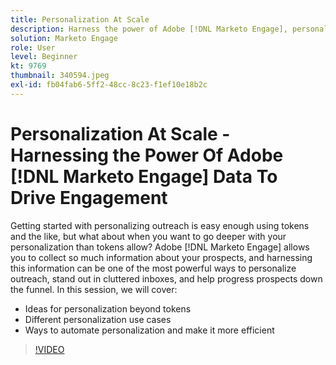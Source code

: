 ```yaml
---
title: Personalization At Scale
description: Harness the power of Adobe [!DNL Marketo Engage], personalize beyond tokens.
solution: Marketo Engage
role: User
level: Beginner
kt: 9769
thumbnail: 340594.jpeg
exl-id: fb04fab6-5ff2-48cc-8c23-f1ef10e18b2c
---
```

# Personalization At Scale - Harnessing the Power Of Adobe [!DNL Marketo Engage] Data To Drive Engagement

Getting started with personalizing outreach is easy enough using tokens and the like, but what about when you want to go deeper with your personalization than tokens allow? Adobe [!DNL Marketo Engage] allows you to collect so much information about your prospects, and harnessing this information can be one of the most powerful ways to personalize outreach, stand out in cluttered inboxes, and help progress prospects down the funnel. In this session, we will cover:

* Ideas for personalization beyond tokens
* Different personalization use cases
* Ways to automate personalization and make it more efficient

>[!VIDEO](https://video.tv.adobe.com/v/340594/?quality=12&learn=on)
